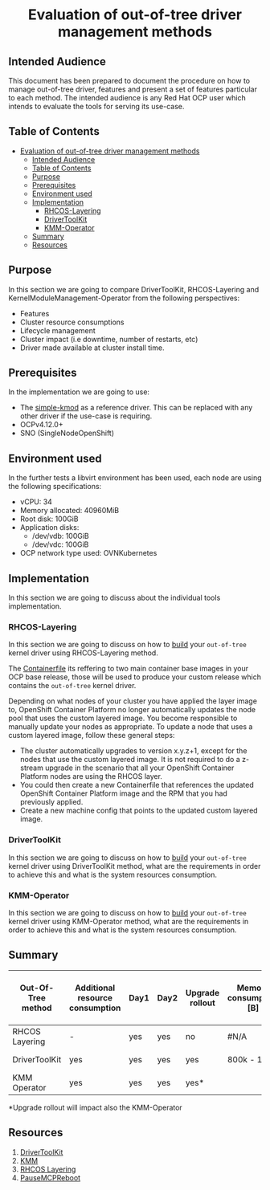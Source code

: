 # <center>Evaluation of out-of-tree driver management methods</center>

## Intended Audience

This document has been prepared to document the procedure on how to manage out-of-tree driver, features and present a set of features particular to each method. The intended audience is any Red Hat OCP user which intends to evaluate the tools for serving its use-case.

## Table of Contents

- [Evaluation of out-of-tree driver management methods](#evaluation-of-out-of-tree-driver-management-methods)
  - [Intended Audience](#intended-audience)
  - [Table of Contents](#table-of-contents)
  - [Purpose](#purpose)
  - [Prerequisites](#prerequisites)
  - [Environment used](#environment-used)
  - [Implementation](#implementation)
    - [RHCOS-Layering](#rhcos-layering)
    - [DriverToolKit](#drivertoolkit)
    - [KMM-Operator](#kmm-operator)
  - [Summary](#summary)
  - [Resources](#resources)

## Purpose 

In this section we are going to compare DriverToolKit, RHCOS-Layering and KernelModuleManagement-Operator from the following perspectives:

- Features
- Cluster resource consumptions
- Lifecycle management
- Cluster impact (i.e downtime, number of restarts, etc)
- Driver made available at cluster install time.

## Prerequisites 

In the implementation we are going to use:
- The [simple-kmod][simple-kmod-link] as a reference driver. This can be replaced with any other driver if the use-case is requiring.
- OCPv4.12.0+
- SNO (SingleNodeOpenShift)

[simple-kmod-link]: https://github.com/openshift-psap/simple-kmod.git

## Environment used

In the further tests a libvirt environment has been used, each node are using the following specifications:
- vCPU: 34
- Memory allocated: 40960MiB
- Root disk: 100GiB
- Application disks:
    - /dev/vdb: 100GiB
    - /dev/vdc: 100GiB
- OCP network type used: OVNKubernetes

## Implementation 

In this section we are going to discuss about the individual tools implementation.

### RHCOS-Layering

In this section we are going to discuss on how to [build][layering-simple-kmod] your `out-of-tree` kernel driver using RHCOS-Layering method.

The [Containerfile][layering-simple-kmod-containerfile] its reffering to two main container base images in your OCP base release, those will be used to produce your custom release which contains the `out-of-tree` kernel driver.

[layering-simple-kmod]: ./layering-simple-kmod/README.md
[layering-simple-kmod-containerfile]: ./layering-simple-kmod/Containerfile

Depending on what nodes of your cluster you have applied the layer image to, OpenShift Container Platform no longer automatically updates the node pool that uses the custom layered image. You become responsible to manually update your nodes as appropriate.
To update a node that uses a custom layered image, follow these general steps:
- The cluster automatically upgrades to version x.y.z+1, except for the nodes that use the custom layered image. It is not required to do a z-stream upgrade in the scenario that all your OpenShift Container Platform nodes are using the RHCOS layer. 
- You could then create a new Containerfile that references the updated OpenShift Container Platform image and the RPM that you had previously applied.
- Create a new machine config that points to the updated custom layered image.

### DriverToolKit

In this section we are going to discuss on how to [build][dkt-simple-kmod] your `out-of-tree` kernel driver using DriverToolKit method, what are the requirements in order to achieve this and what is the system resources consumption.


[dkt-simple-kmod]: ./dtk-simple-kmod/README.md
### KMM-Operator

In this section we are going to discuss on how to [build][kmm-simple-kmod] your `out-of-tree` kernel driver using KMM-Operator method, what are the requirements in order to achieve this and what is the system resources consumption.

[kmm-simple-kmod]: ./kmm-simple-kmod/README.md


## Summary 

| Out-Of-Tree method  | Additional resource consumption | Day1  | Day2 | Upgrade rollout  | Memory consumption [B] | Size of the builed image [B] |
|---------------------|---------------------------------|-------|------|------------------| ---------------------- | ---------------------------- |
| RHCOS Layering      | -                               | yes   | yes  |  no              |  #N/A                  | 1.1 G                        |
| DriverToolKit       | yes                             | yes   | yes  |  yes             |  800k - 1M             | 47.5 M                       |
| KMM Operator        | yes                             | yes   | yes  |  yes*            |                        |                              |

*Upgrade rollout will impact also the KMM-Operator

## Resources

1. [DriverToolKit][dtk]
2. [KMM][kmm]
3. [RHCOS Layering][rhcos-layering]
4. [PauseMCPReboot][disable-reboot]

[dtk]: https://docs.openshift.com/container-platform/4.12/hardware_enablement/psap-driver-toolkit.html

[kmm]: https://docs.okd.io/4.12/hardware_enablement/kmm-kernel-module-management.html

[disable-reboot]: https://access.redhat.com/solutions/5477811

[rhcos-layering]: https://docs.openshift.com/container-platform/4.12/post_installation_configuration/coreos-layering.html